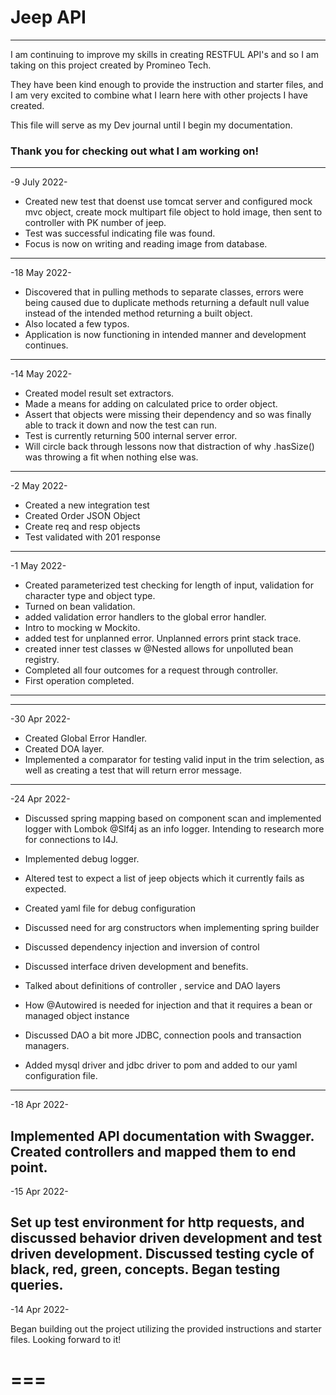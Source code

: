 # Jeep API

---

I am continuing to improve my skills in creating RESTFUL API's and so 
I am taking on this project created by Promineo Tech.

They have been kind enough to provide the instruction and starter
files, and I am very excited to combine what I learn here with other projects I have created.

This file will serve as my Dev journal until 
I begin my documentation.

### Thank you for checking out what I am working on!

---

-9 July 2022-

- Created new test that doenst use tomcat server and configured mock mvc object, create mock multipart file object to hold image, 
then sent to controller with PK number of jeep.
- Test was successful indicating file was found.
- Focus is now on writing and reading image from database.

---

-18 May 2022-

- Discovered that in pulling methods to separate classes, errors were being caused due to
duplicate methods returning a default null value instead of the intended method returning a built object.
- Also located a few typos.
- Application is now functioning in intended manner and development continues.

---

-14 May 2022-

- Created model result set extractors.
- Made a means for adding on calculated price to order object.
- Assert that objects were missing their dependency and so was finally able to track it down and now the test can run.
- Test is currently returning 500 internal server error.
- Will circle back through lessons now that distraction of why .hasSize() was throwing a fit when nothing else was.

---

-2 May 2022-

- Created a new integration test
- Created Order JSON Object
- Create req and resp objects
- Test validated with 201 response

---

-1 May 2022-

- Created parameterized test checking for length of input,
validation for character type and object type.
- Turned on bean validation.
- added validation error handlers to the global error handler.
- Intro to mocking w Mockito.
- added test for unplanned error. Unplanned errors print stack trace.
- created inner test classes w @Nested allows for unpolluted bean registry.
- Completed all four outcomes for a request through controller.
- First operation completed.
---

---
-30 Apr 2022-

- Created Global Error Handler.
- Created DOA layer.
- Implemented a comparator for testing valid input in the trim selection,
 as well as creating a test that will return error message.

---

-24 Apr 2022-

- Discussed spring mapping based on component scan and implemented logger with Lombok @Slf4j as
an info logger.
Intending to research more for connections
to l4J.

- Implemented debug logger.

- Altered test to expect a list of jeep objects which it currently fails as expected.
- Created yaml file for debug configuration
- Discussed need for arg constructors when implementing spring builder
- Discussed dependency injection and inversion of control
- Discussed interface driven development and benefits.
- Talked about definitions of controller , service and DAO layers
- How @Autowired is needed for injection and that it requires a bean or managed object instance
- Discussed DAO a bit more JDBC, connection pools and transaction managers.
- Added mysql driver and jdbc driver to pom and added to our yaml configuration file.




---

-18 Apr 2022-

Implemented API documentation with Swagger. Created controllers and mapped them to 
end point.
---
-15 Apr 2022-

Set up test environment for http requests, and discussed 
behavior driven development and test driven development. Discussed testing cycle
of black, red, green, concepts. Began testing queries.
---
-14 Apr 2022-

Began building out the project utilizing the provided instructions and starter files.
Looking forward to it!

===
===


